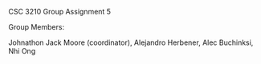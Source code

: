 CSC 3210 Group Assignment 5

Group Members:

Johnathon Jack Moore (coordinator), Alejandro Herbener, Alec Buchinksi, Nhi Ong

